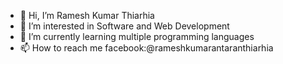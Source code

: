 - 👋 Hi, I’m Ramesh Kumar Thiarhia
- 👀 I’m interested in Software and Web Development
- 🌱 I’m currently learning multiple programming languages
- 📫 How to reach me facebook:@rameshkumarantaranthiarhia

<!---
RamThiarhia/RamThiarhia is a ✨ special ✨ repository because its `README.md` (this file) appears on your GitHub profile.
You can click the Preview link to take a look at your changes.
--->
